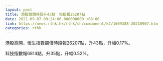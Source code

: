 ```yaml
---
layout: post
title: 港股競價時段升43點　恒指報26207點
date: 2021-09-07 09:24:06.000000000 +08:00
link: https://news.rthk.hk/rthk/ch/component/k2/1609388-20210907.htm
categories: rthk
---
```


港股高開，恒生指數競價時段報26207點，升43點，升幅0.17%。

科技指數報6814點，升35點，升幅0.52%。
